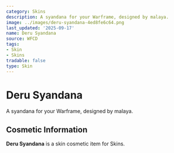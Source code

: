 ```yaml
---
category: Skins
description: A syandana for your Warframe, designed by malaya.
image: ../images/deru-syandana-4ed8fe6c64.png
last_updated: '2025-09-17'
name: Deru Syandana
source: WFCD
tags:
- Skin
- Skins
tradable: false
type: Skin
---
```


# Deru Syandana

A syandana for your Warframe, designed by malaya.

## Cosmetic Information

**Deru Syandana** is a skin cosmetic item for Skins.

